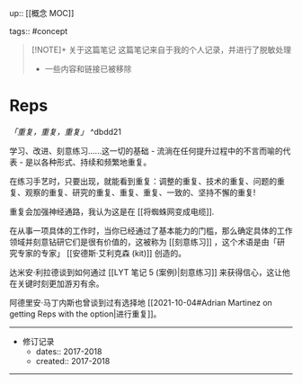 up:: [[概念 MOC]]

tags:: #concept 

> [!NOTE]+ 关于这篇笔记
> 这篇笔记来自于我的个人记录，并进行了脱敏处理
> - 一些内容和链接已被移除

# Reps

*「重复，重复，重复」*   ^dbdd21

学习、改进、刻意练习......这一切的基础 - 流淌在任何提升过程中的不言而喻的代表 - 是以各种形式、持续和频繁地重复。  

在练习手艺时，只要出现，就能看到重复：调整的重复、技术的重复、问题的重复、观察的重复、研究的重复、重复、重复、一致的、坚持不懈的重复!

重复会加强神经通路，我认为这是在 [[将蜘蛛网变成电缆]].

在从事一项具体的工作时，当你已经通过了基本能力的门槛，那么确定具体的工作领域并刻意钻研它们是很有价值的，这被称为 [[刻意练习]] ，这个术语是由「研究专家的专家」 [[安德斯·艾利克森 (kit)]] 创造的。

达米安·利拉德谈到如何通过 [[LYT 笔记 5 (案例)|刻意练习]] 来获得信心，这让他在关键时刻更加游刃有余。

阿德里安·马丁内斯也曾谈到过有选择地 [[2021-10-04#Adrian Martinez on getting Reps with the option|进行重复]]。

---

- 修订记录
	- dates:: 2017-2018
	- created:: 2017-2018

---
